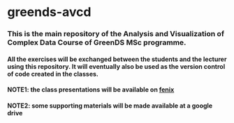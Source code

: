 # greends-avcd

### This is the main repository of the Analysis and Visualization of Complex Data Course of GreenDS MSc programme.
#### All the exercises will be exchanged between the students and the lecturer using this repository. It will eventually also be used as the version control of code created in the classes.

#### NOTE1: the class presentations will be available on [fenix](https://fenix.isa.ulisboa.pt/)
#### NOTE2: some supporting materials will be made available at a google drive
